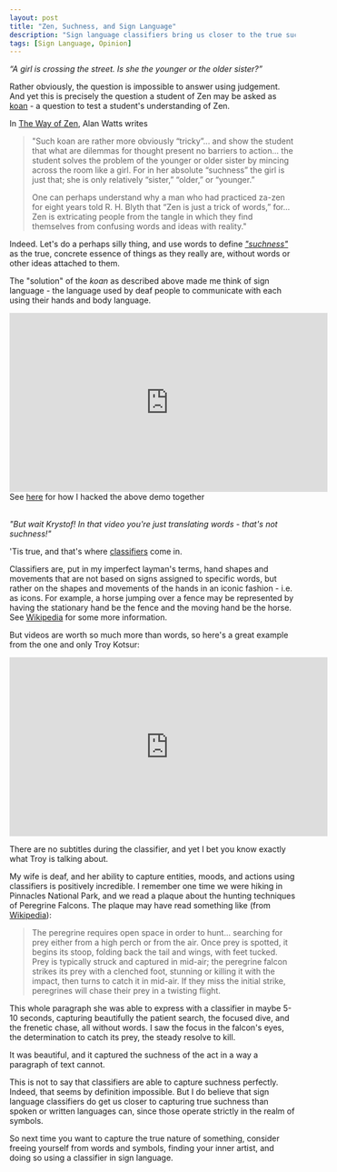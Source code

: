 ```yaml
---
layout: post
title: "Zen, Suchness, and Sign Language"
description: "Sign language classifiers bring us closer to the true suchness of things than words can."
tags: [Sign Language, Opinion]
---
```


*“A girl is crossing the street. Is she the younger or the older sister?”*

Rather obviously, the question is impossible to answer using judgement. And yet this is precisely the question a student of Zen may be asked as [koan](https://en.wikipedia.org/wiki/Koan) - a question to test a student's understanding of Zen.

In [The Way of Zen](https://en.wikipedia.org/wiki/The_Way_of_Zen), Alan Watts writes
> "Such koan are rather more obviously “tricky”... and show the student that what are dilemmas for thought present no barriers to action... the student solves the problem of the younger or older sister by mincing across the room like a girl. For in her absolute “suchness” the girl is just that; she is only relatively “sister,” “older,” or “younger.”
>
> One can perhaps understand why a man who had practiced za-zen for eight years told R. H. Blyth that “Zen is just a trick of words,” for... Zen is extricating people from the tangle in which they find themselves from confusing words and ideas with reality."

Indeed. Let's do a perhaps silly thing, and use words to define *["suchness"](https://en.wikipedia.org/wiki/Tath%C4%81t%C4%81)* as the true, concrete essence of things as they really are, without words or other ideas attached to them.

The "solution" of the _koan_ as described above made me think of sign language - the language used by deaf people to communicate with each using their hands and body language.

<iframe width="560" height="315" src="https://www.youtube-nocookie.com/embed/ZoQVTCrRkrw" frameborder="0" allow="accelerometer; autoplay; clipboard-write; encrypted-media; gyroscope; picture-in-picture" allowfullscreen></iframe>
<figcaption class="caption-text">See <a href="https://krystof.litomisky.com/2021/02/21/ASL-understanding-in-video/">here</a> for how I hacked the above demo together</figcaption>

<br/>

_"But wait Krystof! In that video you're just translating words - that's not suchness!"_

'Tis true, and that's where [classifiers](https://en.wikipedia.org/wiki/Classifier_constructions_in_sign_languages) come in.

Classifiers are, put in my imperfect layman's terms, hand shapes and movements that are not based on signs assigned to specific words, but rather on the shapes and movements of the hands in an iconic fashion - i.e. as icons. For example, a horse jumping over a fence may be represented by having the stationary hand be the fence and the moving hand be the horse. See [Wikipedia](https://en.wikipedia.org/wiki/Classifier_constructions_in_sign_languages) for some more information.

But videos are worth so much more than words, so here's a great example from the one and only Troy Kotsur:

<iframe width="560" height="315" src="https://www.youtube.com/embed/8zju7_IB5R0?si=VoDQ6dVmsliIQ9Fr" title="YouTube video player" frameborder="0" allow="accelerometer; autoplay; clipboard-write; encrypted-media; gyroscope; picture-in-picture; web-share" allowfullscreen></iframe>

There are no subtitles during the classifier, and yet I bet you know exactly what Troy is talking about.

<!--more-->

My wife is deaf, and her ability to capture entities, moods, and actions using classifiers is positively incredible. I remember one time we were hiking in Pinnacles National Park, and we read a plaque about the hunting techniques of Peregrine Falcons. The plaque may have read something like (from [Wikipedia](https://en.wikipedia.org/wiki/Peregrine_falcon#Ecology_and_behaviour)):

> The peregrine requires open space in order to hunt... searching for prey either from a high perch or from the air. Once prey is spotted, it begins its stoop, folding back the tail and wings, with feet tucked. Prey is typically struck and captured in mid-air; the peregrine falcon strikes its prey with a clenched foot, stunning or killing it with the impact, then turns to catch it in mid-air. If they miss the initial strike, peregrines will chase their prey in a twisting flight.

This whole paragraph she was able to express with a classifier in maybe 5-10 seconds, capturing beautifully the patient search, the focused dive, and the frenetic chase, all without words. I saw the focus in the falcon's eyes, the determination to catch its prey, the steady resolve to kill.

It was beautiful, and it captured the suchness of the act in a way a paragraph of text cannot.

This is not to say that classifiers are able to capture suchness perfectly. Indeed, that seems by definition impossible. But I do believe that sign language classifiers do get us closer to capturing true suchness than spoken or written languages can, since those operate strictly in the realm of symbols.

So next time you want to capture the true nature of something, consider freeing yourself from words and symbols, finding your inner artist, and doing so using a classifier in sign language.
